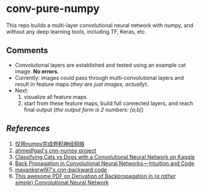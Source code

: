 # conv-pure-numpy

This repo builds a multi-layer convolutional neural network with numpy, and without any deep learning tools, including TF, Keras, etc.

## Comments
* Convolutional layers are established and tested using an example cat image. **No errors**.
* Currently: images could pass through multi-convolutional layers and result in feature maps (*they are just images, actually*).
* Next: 
    1. visualize all feature maps
    2. start from these feature maps, build full connected layers, and reach final output (*the output form is 2 numbers: \[a,b]*)

## *References*
1. [仅用numpy完成卷积神经网络](https://m.aliyun.com/yunqi/articles/585741)
2. [ahmedfgad's cnn-numpy project](https://github.com/ahmedfgad/NumPyCNN)
3. [Classifying Cats vs Dogs with a Convolutional Neural Network on Kaggle](https://pythonprogramming.net/convolutional-neural-network-kats-vs-dogs-machine-learning-tutorial/)
4. [Back Propagation in Convolutional Neural Networks — Intuition and Code](https://becominghuman.ai/back-propagation-in-convolutional-neural-networks-intuition-and-code-714ef1c38199)
5. [mayankgrwl97's cnn-backward code](https://gist.github.com/mayankgrwl97/7c85ed1cf353be7764e2fa8b010da4d3)
6. [This awesome PDF on Derivation of Backpropagation in (*a rather simple*) Convolutional Neural Network](https://pdfs.semanticscholar.org/5d79/11c93ddcb34cac088d99bd0cae9124e5dcd1.pdf)
